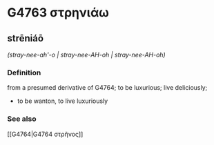 # G4763 στρηνιάω

## strēniáō

_(stray-nee-ah'-o | stray-nee-AH-oh | stray-nee-AH-oh)_

### Definition

from a presumed derivative of G4764; to be luxurious; live deliciously; 

- to be wanton, to live luxuriously

### See also

[[G4764|G4764 στρῆνος]]
